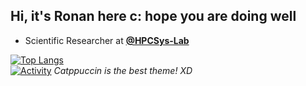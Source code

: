 ## Hi, it's Ronan here c: hope you are doing well

- Scientific Researcher at **[@HPCSys-Lab](https://github.com/HPCSys-Lab)**


[![Top Langs](https://github-readme-stats.vercel.app/api/top-langs/?username=ronanpjr&layout=donut-vertical&theme=catppuccin_latte&hide=jupyter_notebook,shaderlab,hlsl)](https://github.com/anuraghazra/github-readme-stats)
<br>
[![Activity](https://github-readme-activity-graph.vercel.app/graph?username=ronanpjr&theme=github-compact)](https://github.com/ashutosh00710/github-readme-activity-graph)
_Catppuccin is the best theme! XD_
<br>
<!--
**ronanpjr/ronanpjr** is a ✨ _special_ ✨ repository because its `README.md` (this file) appears on your GitHub profile.

Here are some ideas to get you started:

- 🔭 I’m currently working on ...https://github.com/ronanpjr/ronanpjr/edit/main/README.md
- 🌱 I’m currently learning ...
- 👯 I’m looking to collaborate on ...
- 🤔 I’m looking for help with ...
- 💬 Ask me about ...
- 📫 How to reach me: ...
- 😄 Pronouns: ...
- ⚡ Fun fact: ...
-->
